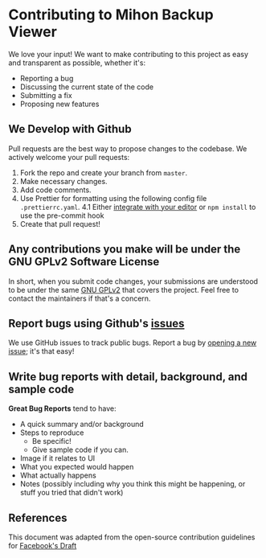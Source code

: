 # Contributing to Mihon Backup Viewer

We love your input! We want to make contributing to this project as easy and transparent as possible, whether it's:

- Reporting a bug
- Discussing the current state of the code
- Submitting a fix
- Proposing new features

## We Develop with Github

Pull requests are the best way to propose changes to the codebase. We actively welcome your pull requests:

1. Fork the repo and create your branch from `master`.
2. Make necessary changes.
3. Add code comments.
4. Use Prettier for formatting using the following config file `.prettierrc.yaml`.
   4.1 Either [integrate with your editor](https://prettier.io/docs/en/editors) or `npm install` to use the pre-commit hook
5. Create that pull request!

## Any contributions you make will be under the GNU GPLv2 Software License

In short, when you submit code changes, your submissions are understood to be under the same [GNU GPLv2](http://choosealicense.com/licenses/gpl-2.0/) that covers the project. Feel free to contact the maintainers if that's a concern.

## Report bugs using Github's [issues](https://github.com/animeboynz/mihon-backup-viewer/issues)

We use GitHub issues to track public bugs. Report a bug by [opening a new issue](https://github.com/Animeboynz/Mihon-Backup-Viewer/issues/new); it's that easy!

## Write bug reports with detail, background, and sample code

**Great Bug Reports** tend to have:

- A quick summary and/or background
- Steps to reproduce
  - Be specific!
  - Give sample code if you can.
- Image if it relates to UI
- What you expected would happen
- What actually happens
- Notes (possibly including why you think this might be happening, or stuff you tried that didn't work)

## References

This document was adapted from the open-source contribution guidelines for [Facebook's Draft](https://github.com/facebook/draft-js/blob/a9316a723f9e918afde44dea68b5f9f39b7d9b00/CONTRIBUTING.md)
